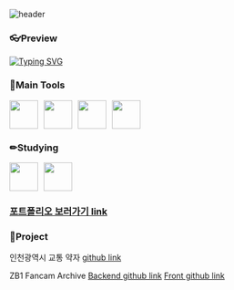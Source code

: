 ![header](https://capsule-render.vercel.app/api?type=waving&color=auto&height=250&section=header&text=Backend%20Developer&fontSize=90)

### 👓Preview

[![Typing SVG](https://readme-typing-svg.demolab.com/?lines=사용자+중심의+개발자)](https://git.io/typing-svg)

### 🔨Main Tools
<div style="display: flex; gap: 10px; align-items: center;">
    <img src="https://cdn.jsdelivr.net/gh/devicons/devicon@latest/icons/spring/spring-original.svg" height=50 />
    <img src="https://cdn.jsdelivr.net/gh/devicons/devicon@latest/icons/java/java-original-wordmark.svg" height=50 />
    <img src="https://cdn.jsdelivr.net/gh/devicons/devicon@latest/icons/python/python-original-wordmark.svg" height=50 />
    <img src="https://cdn.jsdelivr.net/gh/devicons/devicon@latest/icons/mysql/mysql-original-wordmark.svg" height=50 />
</div>

### ✏Studying
<div style="display: flex; gap: 10px; align-items: center;">
    <img src="https://cdn.jsdelivr.net/gh/devicons/devicon@latest/icons/linux/linux-original.svg" height=50 />
    <img src="https://cdn.jsdelivr.net/gh/devicons/devicon@latest/icons/amazonwebservices/amazonwebservices-original-wordmark.svg" height=50 />
</div>
<a href="https://drive.google.com/file/d/1yhsQ1YAENy5GozzFSrBMZL37IT3BNDVU/view?usp=sharing"><h3>포트폴리오 보러가기 link</h3></a>

### 📁Project
인천광역시 교통 약자
<a href="https://github.com/TrafficMap-refactoring">github link</a>

ZB1 Fancam Archive <a href="https://github.com/ParkChaerin129/archiveFancam">Backend github link</a> <a href="https://github.com/ParkChaerin129/fancamFront">Front github link</a>
